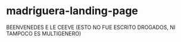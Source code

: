 # madriguera-landing-page
BEENVENEDES E LE CEEVE (ESTO NO FUE ESCRITO DROGADOS, NI TAMPOCO ES MULTIGENERO)
